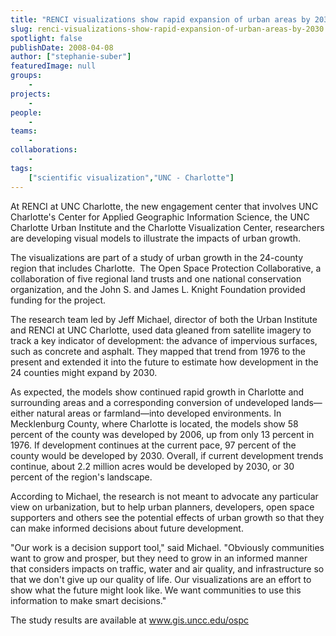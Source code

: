 ```yaml
---
title: "RENCI visualizations show rapid expansion of urban areas by 2030"
slug: renci-visualizations-show-rapid-expansion-of-urban-areas-by-2030
spotlight: false
publishDate: 2008-04-08
author: ["stephanie-suber"]
featuredImage: null
groups:
    - 
projects:
    - 
people:
    - 
teams: 
    - 
collaborations:
    - 
tags:
    ["scientific visualization","UNC - Charlotte"]
---
```

At RENCI at UNC Charlotte, the new engagement center that involves UNC Charlotte's Center for Applied Geographic Information Science, the UNC Charlotte Urban Institute and the Charlotte Visualization Center, researchers are developing visual models to illustrate the impacts of urban growth.

The visualizations are part of a study of urban growth in the 24-county region that includes Charlotte.  The Open Space Protection Collaborative, a collaboration of five regional land trusts and one national conservation organization, and the John S. and James L. Knight Foundation provided funding for the project.

The research team led by Jeff Michael, director of both the Urban Institute and RENCI at UNC Charlotte, used data gleaned from satellite imagery to track a key indicator of development: the advance of impervious surfaces, such as concrete and asphalt. They mapped that trend from 1976 to the present and extended it into the future to estimate how development in the 24 counties might expand by 2030.

As expected, the models show continued rapid growth in Charlotte and surrounding areas and a corresponding conversion of undeveloped lands—either natural areas or farmland—into developed environments. In Mecklenburg County, where Charlotte is located, the models show 58 percent of the county was developed by 2006, up from only 13 percent in 1976. If development continues at the current pace, 97 percent of the county would be developed by 2030. Overall, if current development trends continue, about 2.2 million acres would be developed by 2030, or 30 percent of the region's landscape.

According to Michael, the research is not meant to advocate any particular view on urbanization, but to help urban planners, developers, open space supporters and others see the potential effects of urban growth so that they can make informed decisions about future development.

"Our work is a decision support tool," said Michael. "Obviously communities want to grow and prosper, but they need to grow in an informed manner that considers impacts on traffic, water and air quality, and infrastructure so that we don't give up our quality of life. Our visualizations are an effort to show what the future might look like. We want communities to use this information to make smart decisions."

The study results are  available at www.gis.uncc.edu/ospc
